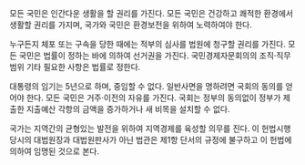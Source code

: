 모든 국민은 인간다운 생활을 할 권리를 가진다. 모든 국민은 건강하고 쾌적한 환경에서 생활할 권리를 가지며, 국가와 국민은 환경보전을 위하여 노력하여야 한다.

누구든지 체포 또는 구속을 당한 때에는 적부의 심사를 법원에 청구할 권리를 가진다. 모든 국민은 법률이 정하는 바에 의하여 선거권을 가진다. 국민경제자문회의의 조직·직무범위 기타 필요한 사항은 법률로 정한다.

대통령의 임기는 5년으로 하며, 중임할 수 없다. 일반사면을 명하려면 국회의 동의를 얻어야 한다. 모든 국민은 거주·이전의 자유를 가진다. 국회는 정부의 동의없이 정부가 제출한 지출예산 각항의 금액을 증가하거나 새 비목을 설치할 수 없다.

국가는 지역간의 균형있는 발전을 위하여 지역경제를 육성할 의무를 진다. 이 헌법시행 당시의 대법원장과 대법원판사가 아닌 법관은 제1항 단서의 규정에 불구하고 이 헌법에 의하여 임명된 것으로 본다.

